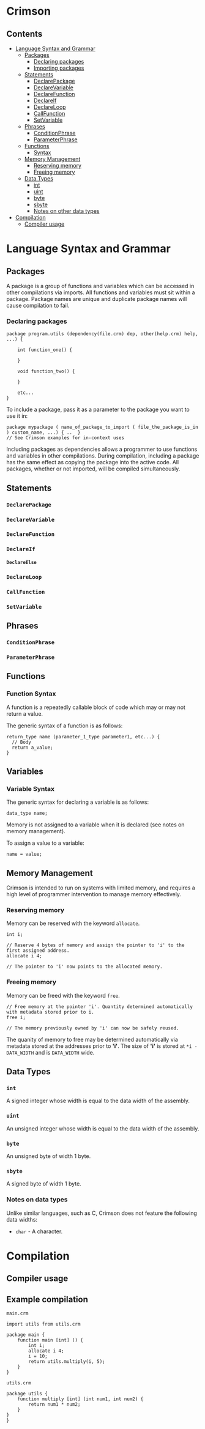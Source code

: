 ﻿# Crimson

## Contents
- [Language Syntax and Grammar](#Language-Syntax-and-Grammar)
  - [Packages](#Packages) 
    - [Declaring packages](#Declaring-Packages) 
    - [Importing packages](#Importing-Packages) 
  - [Statements](#Statements) 
    - [DeclarePackage](#DeclarePackage) 
    - [DeclareVariable](#DeclareVariable) 
    - [DeclareFunction](#DeclareFunction) 
    - [DeclareIf](#DeclareIf) 
    - [DeclareLoop](#DeclareLoop) 
    - [CallFunction](#CallFunction)  
    - [SetVariable](#SetVariable) 
  - [Phrases](#Phrases) 
    - [ConditionPhrase](#ConditionPhrase) 
    - [ParameterPhrase](#ParameterPhrase) 
  - [Functions](#Functions) 
    - [Syntax](#Function-Syntax) 
  - [Memory Management](#Memory-Management) 
    - [Reserving memory](#Reserving-Memory) 
    - [Freeing memory](#Freeing-Memory) 
  - [Data Types](#Data-Types) 
    - [int](#int) 
    - [uint](#uint) 
    - [byte](#byte) 
    - [sbyte](#sbyte) 
    - [Notes on other data types](#Notes-on-data-types)
- [Compilation](#Compilation) 
  - [Compiler usage](#Compiler-usage) 

# Language Syntax and Grammar

## Packages
A package is a group of functions and variables which can be accessed in other compilations via imports. All functions and variables must sit within a package. Package names are unique and duplicate package names will cause compilation to fail.
### Declaring packages
```
package program.utils (dependency(file.crm) dep, other(help.crm) help, ...) {

    int function_one() {

    }

    void function_two() {
    
    }

    etc...
}
```
To include a package, pass it as a parameter to the package you want to use it in:
```
package mypackage ( name_of_package_to_import ( file_the_package_is_in ) custom_name, ...) { ..  }
// See Crimson examples for in-context uses
```
Including packages as dependencies allows a programmer to use functions and variables in other compilations. During compilation, including a package has the same effect as copying the package into the active code. All packages, whether or not imported, will be compiled simultaneously.

## Statements
### `DeclarePackage`
### `DeclareVariable`
### `DeclareFunction`
### `DeclareIf`
#### `DeclareElse`
### `DeclareLoop`
### `CallFunction`
### `SetVariable`

## Phrases
### `ConditionPhrase`
### `ParameterPhrase`

## Functions
### Function Syntax
A function is a repeatedly callable block of code which may or may not return a value.

The generic syntax of a function is as follows: 
```
return_type name (parameter_1_type parameter1, etc...) {
  // Body
  return a_value;
}
```

## Variables
### Variable Syntax
The generic syntax for declaring a variable is as follows: 
```
data_type name;
```
Memory is not assigned to a variable when it is declared (see notes on memory management).

To assign a value to a variable:
```
name = value;
```

## Memory Management
Crimson is intended to run on systems with limited memory, and requires a high level of programmer intervention to manage memory effectively.
### Reserving memory
Memory can be reserved with the keyword `allocate`.
```
int i;

// Reserve 4 bytes of memory and assign the pointer to 'i' to the first assigned address.
allocate i 4;

// The pointer to 'i' now points to the allocated memory.
```
### Freeing memory
Memory can be freed with the keyword `free`.
```
// Free memory at the pointer 'i'. Quantity determined automatically with metadata stored prior to i.
free i;

// The memory previously owned by 'i' can now be safely reused.
```
The quanity of memory to free may be determined automatically via metadata stored at the addresses prior to **'i'**. The size of **'i'** is stored at `*i - DATA_WIDTH` and is `DATA_WIDTH` wide.

## Data Types
### `int`
A signed integer whose width is equal to the data width of the assembly.
### `uint`
An unsigned integer whose width is equal to the data width of the assembly.
### `byte`
An unsigned byte of width 1 byte.
### `sbyte`
A signed byte of width 1 byte.
### Notes on data types
Unlike similar languages, such as C, Crimson does not feature the following data widths:
- `char` - A character.

# Compilation
## Compiler usage
## Example compilation
`main.crm`
```
import utils from utils.crm

package main {
    function main [int] () {
        int i;
        allocate i 4;
        i = 10;
        return utils.multiply(i, 5);
    }
}
```
`utils.crm`
```
package utils {
    function multiply [int] (int num1, int num2) {
        return num1 * num2;
    }
}
}
```